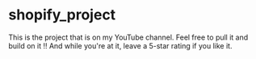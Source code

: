 # shopify_project
This is the project that is on my YouTube channel. Feel free to pull it and build on it !! And while you're at it, leave a 5-star rating if you like it.
